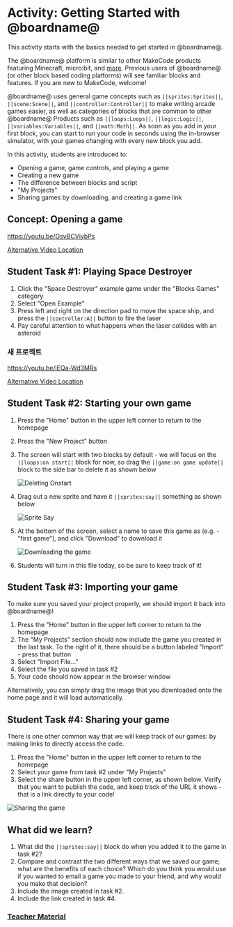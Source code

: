 # Activity: Getting Started with @boardname@

This activity starts with the basics needed to get started in @boardname@.

The @boardname@ platform is similar to other MakeCode products featuring Minecraft, micro:bit, and [more](https://makecode.com). Previous users of @boardname@ (or other block based coding platforms) will see familiar blocks and features. If you are new to MakeCode, welcome!

@boardname@ uses general game concepts such as `||sprites:Sprites||`, `||scene:Scene||`, and `||controller:Controller||` to make writing arcade games easier, as well as categories of blocks that are common to other @boardname@ Products such as `||loops:Loops||`, `||logic:Logic||`, `||variables:Variables||`, and `||math:Math||`. As soon as you add in your first block, you can start to run your code in seconds using the in-browser simulator, with your games changing with every new block you add.

In this activity, students are introduced to:

* Opening a game, game controls, and playing a game
* Creating a new game
* The difference between blocks and script
* "My Projects"
* Sharing games by downloading, and creating a game link

## Concept: Opening a game

https://youtu.be/GsvBCViybPs

[Alternative Video Location](https://aka.ms/40544a-orientation1)

## Student Task #1: Playing Space Destroyer

1. Click the "Space Destroyer" example game under the "Blocks Games" category
2. Select "Open Example"
3. Press left and right on the direction pad to move the space ship, and press the `||controller:A||` button to fire the laser
4. Pay careful attention to what happens when the laser collides with an asteroid

### 새 프로젝트

https://youtu.be/iEQa-Wd3MRs

[Alternative Video Location](https://aka.ms/40544a-orientation2)

## Student Task #2: Starting your own game

1. Press the "Home" button in the upper left corner to return to the homepage
2. Press the "New Project" button 
3. The screen will start with two blocks by default - we will focus on the `||loops:on start||` block for now, so drag the `||game:on game update||` block to the side bar to delete it as shown below
    
    ![Deleting Onstart](/static/courses/csintro/orientation/delete-on-start.gif)

4. Drag out a new sprite and have it `||sprites:say||` something as shown below
    
    ![Sprite Say](/static/courses/csintro/orientation/sprite-say.gif)

5. At the bottom of the screen, select a name to save this game as (e.g. - "first game"), and click "Download" to download it
    
    ![Downloading the game](/static/courses/csintro/orientation/download.gif)

6. Students will turn in this file today, so be sure to keep track of it!

## Student Task #3: Importing your game

To make sure you saved your project properly, we should import it back into @boardname@!

1. Press the "Home" button in the upper left corner to return to the homepage
2. The "My Projects" section should now include the game you created in the last task. To the right of it, there should be a button labeled "Import" - press that button
3. Select "Import File..."
4. Select the file you saved in task #2
5. Your code should now appear in the browser window

Alternatively, you can simply drag the image that you downloaded onto the home page and it will load automatically.

## Student Task #4: Sharing your game

There is one other common way that we will keep track of our games: by making links to directly access the code.

1. Press the "Home" button in the upper left corner to return to the homepage
2. Select your game from task #2 under "My Projects"
3. Select the share button in the upper left corner, as shown below. Verify that you want to publish the code, and keep track of the URL it shows - that is a link directly to your code!

![Sharing the game](/static/courses/csintro/orientation/sharing.gif)

## What did we learn?

1. What did the `||sprites:say||` block do when you added it to the game in task #2? 
2. Compare and contrast the two different ways that we saved our game; what are the benefits of each choice? Which do you think you would use if you wanted to email a game you made to your friend, and why would you make that decision?
3. Include the image created in task #2.
4. Include the link created in task #4.

### [Teacher Material](/courses/csintro/about/teachers)